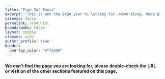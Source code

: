 ```yaml
---
title: "Page Not Found"
excerpt: "This is not the page your're looking for. Move along. Move along."
sitemap: false
permalink: /404.html
breadcrumbs: false
layout: single
classes: wide
author_profile: true
header:
  overlay_color: "#ff0000"
---
```

#### We can't find the page you are looking for, please double-check the URL or visit on of the other sections featured on this page.